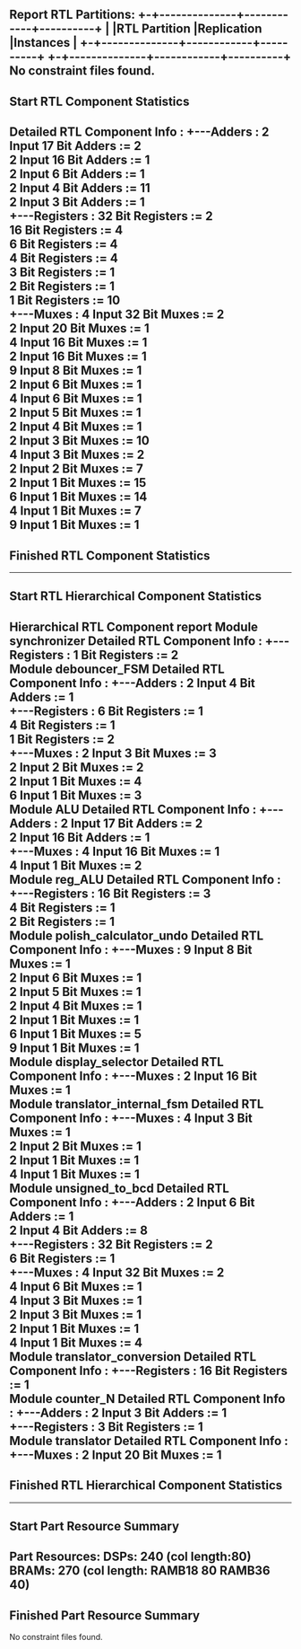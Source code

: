 Report RTL Partitions: 
+-+--------------+------------+----------+
| |RTL Partition |Replication |Instances |
+-+--------------+------------+----------+
+-+--------------+------------+----------+
No constraint files found.
---------------------------------------------------------------------------------
Start RTL Component Statistics 
---------------------------------------------------------------------------------
Detailed RTL Component Info : 
+---Adders : 
	   2 Input     17 Bit       Adders := 2     
	   2 Input     16 Bit       Adders := 1     
	   2 Input      6 Bit       Adders := 1     
	   2 Input      4 Bit       Adders := 11    
	   2 Input      3 Bit       Adders := 1     
+---Registers : 
	               32 Bit    Registers := 2     
	               16 Bit    Registers := 4     
	                6 Bit    Registers := 4     
	                4 Bit    Registers := 4     
	                3 Bit    Registers := 1     
	                2 Bit    Registers := 1     
	                1 Bit    Registers := 10    
+---Muxes : 
	   4 Input     32 Bit        Muxes := 2     
	   2 Input     20 Bit        Muxes := 1     
	   4 Input     16 Bit        Muxes := 1     
	   2 Input     16 Bit        Muxes := 1     
	   9 Input      8 Bit        Muxes := 1     
	   2 Input      6 Bit        Muxes := 1     
	   4 Input      6 Bit        Muxes := 1     
	   2 Input      5 Bit        Muxes := 1     
	   2 Input      4 Bit        Muxes := 1     
	   2 Input      3 Bit        Muxes := 10    
	   4 Input      3 Bit        Muxes := 2     
	   2 Input      2 Bit        Muxes := 7     
	   2 Input      1 Bit        Muxes := 15    
	   6 Input      1 Bit        Muxes := 14    
	   4 Input      1 Bit        Muxes := 7     
	   9 Input      1 Bit        Muxes := 1     
---------------------------------------------------------------------------------
Finished RTL Component Statistics 
---------------------------------------------------------------------------------
---------------------------------------------------------------------------------
Start RTL Hierarchical Component Statistics 
---------------------------------------------------------------------------------
Hierarchical RTL Component report 
Module synchronizer 
Detailed RTL Component Info : 
+---Registers : 
	                1 Bit    Registers := 2     
Module debouncer_FSM 
Detailed RTL Component Info : 
+---Adders : 
	   2 Input      4 Bit       Adders := 1     
+---Registers : 
	                6 Bit    Registers := 1     
	                4 Bit    Registers := 1     
	                1 Bit    Registers := 2     
+---Muxes : 
	   2 Input      3 Bit        Muxes := 3     
	   2 Input      2 Bit        Muxes := 2     
	   2 Input      1 Bit        Muxes := 4     
	   6 Input      1 Bit        Muxes := 3     
Module ALU 
Detailed RTL Component Info : 
+---Adders : 
	   2 Input     17 Bit       Adders := 2     
	   2 Input     16 Bit       Adders := 1     
+---Muxes : 
	   4 Input     16 Bit        Muxes := 1     
	   4 Input      1 Bit        Muxes := 2     
Module reg_ALU 
Detailed RTL Component Info : 
+---Registers : 
	               16 Bit    Registers := 3     
	                4 Bit    Registers := 1     
	                2 Bit    Registers := 1     
Module polish_calculator_undo 
Detailed RTL Component Info : 
+---Muxes : 
	   9 Input      8 Bit        Muxes := 1     
	   2 Input      6 Bit        Muxes := 1     
	   2 Input      5 Bit        Muxes := 1     
	   2 Input      4 Bit        Muxes := 1     
	   2 Input      1 Bit        Muxes := 1     
	   6 Input      1 Bit        Muxes := 5     
	   9 Input      1 Bit        Muxes := 1     
Module display_selector 
Detailed RTL Component Info : 
+---Muxes : 
	   2 Input     16 Bit        Muxes := 1     
Module translator_internal_fsm 
Detailed RTL Component Info : 
+---Muxes : 
	   4 Input      3 Bit        Muxes := 1     
	   2 Input      2 Bit        Muxes := 1     
	   2 Input      1 Bit        Muxes := 1     
	   4 Input      1 Bit        Muxes := 1     
Module unsigned_to_bcd 
Detailed RTL Component Info : 
+---Adders : 
	   2 Input      6 Bit       Adders := 1     
	   2 Input      4 Bit       Adders := 8     
+---Registers : 
	               32 Bit    Registers := 2     
	                6 Bit    Registers := 1     
+---Muxes : 
	   4 Input     32 Bit        Muxes := 2     
	   4 Input      6 Bit        Muxes := 1     
	   4 Input      3 Bit        Muxes := 1     
	   2 Input      3 Bit        Muxes := 1     
	   2 Input      1 Bit        Muxes := 1     
	   4 Input      1 Bit        Muxes := 4     
Module translator_conversion 
Detailed RTL Component Info : 
+---Registers : 
	               16 Bit    Registers := 1     
Module counter_N 
Detailed RTL Component Info : 
+---Adders : 
	   2 Input      3 Bit       Adders := 1     
+---Registers : 
	                3 Bit    Registers := 1     
Module translator 
Detailed RTL Component Info : 
+---Muxes : 
	   2 Input     20 Bit        Muxes := 1     
---------------------------------------------------------------------------------
Finished RTL Hierarchical Component Statistics
---------------------------------------------------------------------------------
---------------------------------------------------------------------------------
Start Part Resource Summary
---------------------------------------------------------------------------------
Part Resources:
DSPs: 240 (col length:80)
BRAMs: 270 (col length: RAMB18 80 RAMB36 40)
---------------------------------------------------------------------------------
Finished Part Resource Summary
---------------------------------------------------------------------------------
No constraint files found.

